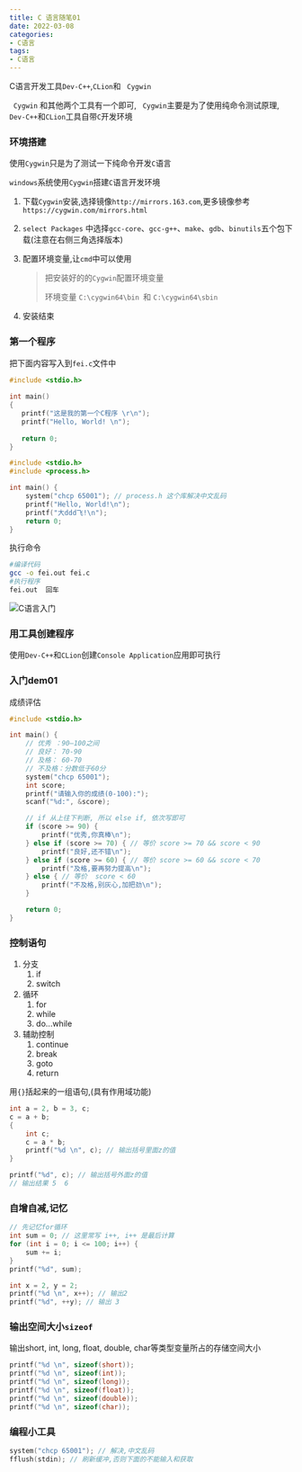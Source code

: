 ```yaml
---
title: C 语言随笔01
date: 2022-03-08
categories: 
- C语言
tags:
- C语言
---
```

C语言开发工具`Dev-C++`,`CLion`和 ` Cygwin`

` Cygwin` 和其他两个工具有一个即可, ` Cygwin`主要是为了使用纯命令测试原理,
`Dev-C++`和`CLion`工具自带`C`开发环境

<!-- more -->

### 环境搭建

使用`Cygwin`只是为了测试一下纯命令开发`C`语言

`windows`系统使用`Cygwin`搭建`C`语言开发环境

1. 下载`Cygwin`安装,选择镜像`http://mirrors.163.com`,更多镜像参考`https://cygwin.com/mirrors.html`

2. `select Packages` 中选择`gcc-core`、`gcc-g++`、`make`、`gdb`、`binutils`五个包下载(注意在右侧三角选择版本)

3. 配置环境变量,让`cmd`中可以使用

   > 把安装好的的`Cygwin`配置环境变量
   >
   > 环境变量  `C:\cygwin64\bin `和 `C:\cygwin64\sbin`

4. 安装结束

### 第一个程序 

把下面内容写入到`fei.c`文件中

```c
#include <stdio.h>
 
int main()
{
   printf("这是我的第一个C程序 \r\n");
   printf("Hello, World! \n");
   
   return 0;
}
```

```c
#include <stdio.h>
#include <process.h>

int main() {
    system("chcp 65001"); // process.h 这个库解决中文乱码
    printf("Hello, World!\n");
    printf("大ddd飞!\n");
    return 0;
}
```



执行命令

```bash
#编译代码
gcc -o fei.out fei.c
#执行程序
fei.out  回车
```

![C语言入门](/img/c_start/fC_01.png "C语言入门")

### 用工具创建程序

使用`Dev-C++`和`CLion`创建`Console Application`应用即可执行

### 入门dem01

成绩评估

```c
#include <stdio.h>

int main() {
    // 优秀 ：90—100之间
    // 良好： 70-90
    // 及格： 60-70
    // 不及格：分数低于60分
    system("chcp 65001");
    int score;
    printf("请输入你的成绩(0-100):");
    scanf("%d:", &score);

    // if 从上往下判断, 所以 else if, 依次写即可
    if (score >= 90) {
        printf("优秀,你真棒\n");
    } else if (score >= 70) { // 等价 score >= 70 && score < 90
        printf("良好,还不错\n");
    } else if (score >= 60) { // 等价 score >= 60 && score < 70
        printf("及格,要再努力提高\n");
    } else { // 等价  score < 60
        printf("不及格,别灰心,加把劲\n");
    }

    return 0;
}
```

### 控制语句

1. 分支
   1. if
   2. switch
2. 循环
   1.  for
   2. while
   3. do...while
3. 辅助控制
   1. continue
   2. break
   3. goto
   4. return

用`{}`括起来的一组语句,(具有作用域功能)

```c
int a = 2, b = 3, c;
c = a + b;
{
    int c;
    c = a * b;
    printf("%d \n", c); // 输出括号里面z的值
}

printf("%d", c); // 输出括号外面z的值
// 输出结果 5  6

```

### 自增自减,记忆

```c
// 先记忆for循环
int sum = 0; // 这里常写 i++, i++ 是最后计算
for (int i = 0; i <= 100; i++) {
    sum += i;
}
printf("%d", sum);

int x = 2, y = 2;
printf("%d \n", x++); // 输出2
printf("%d", ++y); // 输出 3
```

### 输出空间大小`sizeof`

输出short, int, long, float, double, char等类型变量所占的存储空间大小

```c
printf("%d \n", sizeof(short));
printf("%d \n", sizeof(int));
printf("%d \n", sizeof(long));
printf("%d \n", sizeof(float));
printf("%d \n", sizeof(double));
printf("%d \n", sizeof(char));
```

### 编程小工具

```c
system("chcp 65001"); // 解决,中文乱码
fflush(stdin); // 刷新缓冲,否则下面的不能输入和获取
```











